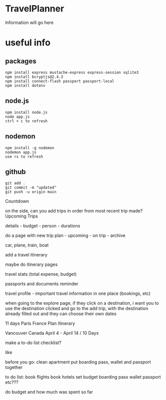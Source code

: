 # TravelPlanner

Information will go here 

# useful info

## packages
```
npm install express mustache-express express-session sqlite3 
npm install bcryptjs@2.4.3
npm install connect-flash passport passport-local
npm install dotenv 
```

## node.js
```
npm install node.js
node app.js
ctrl + c to refresh
```


## nodemon
```
npm install -g nodemon
nodemon app.js
use rs to refresh
```


## github
```
git add .
git commit -m "updated"
git push -u origin main
```


Countdown


on the side, can you add trips in order from most recent trip made? 
Upcoming Trips

details - budget - person - durations

do a page with new trip plan - upcoming - on trip - archive


car, plane, train, boat 

add a travel itinerary

maybe do itinerary pages

travel stats (total expense, budget)

passports and documents reminder 

travel profile - important travel information in one place (bookings, etc)

when going to the explore page, if they click on a destination, i want you to use the destination clicked and go to the add trip, with the destination already filled out and they can choose their own dates 


11 days 
Paris France
Plan Itinerary



Vancouver
Canada
April 4 - April 14 / 10 Days  



make a to-do list checklist?

like 

before you go:
clean apartment
put boarding pass, wallet and passport together

to do list:
book flights
book hotels
set budget
boarding pass
wallet
passport
etc???


do budget and how much was spent so far